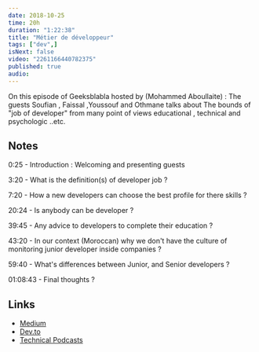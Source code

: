 ```yaml
---
date: 2018-10-25
time: 20h
duration: "1:22:38"
title: "Métier de développeur"
tags: ["dev",]
isNext: false
video: "2261166440782375"
published: true
audio:
---
```


On this episode of Geeksblabla hosted by (Mohammed Aboullaite) : The guests Soufian , Faissal ,Youssouf and Othmane talks about The bounds of "job of developer" from many point of views educational , technical and psychologic ..etc.

## Notes

0:25 - Introduction : Welcoming and presenting guests

3:20 - What is the definition(s) of developer job ?

7:20 - How a new developers can choose the best profile for there skills ?

20:24 - Is anybody can be developer ?

39:45 - Any advice to developers to complete their education ?

43:20 - In our context (Moroccan) why we don't have the culture of monitoring junior developer inside companies ?

59:40 - What's differences between Junior, and Senior developers ?

01:08:43 - Final thoughts ?

## Links

- [Medium](https://medium.com/)
- [Dev.to](https://dev.to/)
- [Technical Podcasts](https://www.freecodecamp.org/news/here-are-the-most-interesting-developer-podcasts-2019-edition-4e43063bf8a4/)
